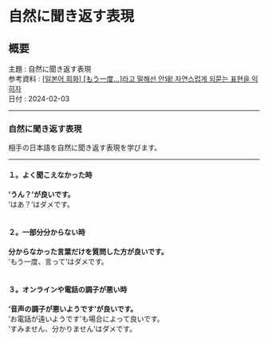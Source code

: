 # 自然に聞き返す表現

## 概要

主題 : 自然に聞き返す表現<br>
参考資料 : [[일본어 회화] [もう一度…]라고 말해선 안돼! 자연스럽게 되묻는 표현을 익히자](https://youtu.be/b-x_EIPVhJE?si=6q0SEeu_ywcrU7jr)<br>
日付 : 2024-02-03<br>

---

### 自然に聞き返す表現

相手の日本語を自然に聞き返す表現を学びます。<br>

---

#### １。よく聞こえなかった時

**’うん？’が良いです。**<br>
’はあ？’はダメです。<br><br>

#### ２。一部分分からない時

**分からなかった言葉だけを質問した方が良いです。**<br>
’もう一度、言って’はダメです。<br><br>

#### ３。オンラインや電話の調子が悪い時

**’音声の調子が悪いようです’が良いです。**<br>
’お電話が遠いようです’も場合によって良いです。<br>
’すみません、分かりません’はダメです。
